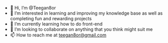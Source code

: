 - 👋 Hi, I’m @Teegan8or
- 👀 I’m interested in learning and improving my knowledge base as well as completing fun and rewarding projects
- 🌱 I’m currently learning how to do front-end
- 💞️ I’m looking to collaborate on anything that you think might suit me
- 📫 How to reach me at teegan8or@gmail.com

<!---
Teegan8or/Teegan8or is a ✨ special ✨ repository because its `README.md` (this file) appears on your GitHub profile.
You can click the Preview link to take a look at your changes.
--->
